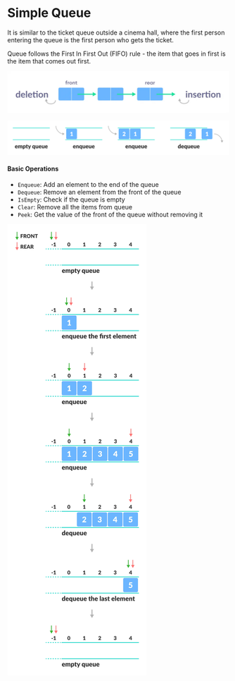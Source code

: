 # Simple Queue

It is similar to the ticket queue outside a cinema hall, where the first person entering the queue is the first person who gets the ticket.

Queue follows the First In First Out (FIFO) rule - the item that goes in first is the item that comes out first.

![Image](../../img/queue_0.webp)

![Image](../../img/queue.png)

#### Basic Operations

- `Enqueue`: Add an element to the end of the queue
- `Dequeue`: Remove an element from the front of the queue
- `IsEmpty`: Check if the queue is empty
- `Clear`: Remove all the items from queue
- `Peek`: Get the value of the front of the queue without removing it

![Image](../../img/queue_1.webp)
